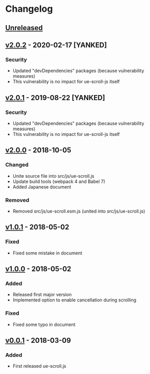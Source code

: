 # Changelog

## [Unreleased]

## [v2.0.2] - 2020-02-17 [YANKED]

### Security

* Updated "devDependencies" packages (because vulnerability measures)
* This vulnerability is no impact for ue-scroll-js itself

## [v2.0.1] - 2019-08-22 [YANKED]

### Security

* Updated "devDependencies" packages (because vulnerability measures)
* This vulnerability is no impact for ue-scroll-js itself

## [v2.0.0] - 2018-10-05

### Changed

* Unite source file into src/js/ue-scroll.js
* Update build tools (webpack 4 and Babel 7)
* Added Japanese document

### Removed

* Removed src/js/ue-scroll.esm.js (united into src/js/ue-scroll.js)

## [v1.0.1] - 2018-05-02

### Fixed

* Fixed some mistake in document

## [v1.0.0] - 2018-05-02

### Added

* Released first major version
* Implemented option to enable cancellation during scrolling

### Fixed

* Fixed some typo in document

## [v0.0.1] - 2018-03-09

### Added

* First released ue-scroll.js

[Unreleased]: https://github.com/azrsix/ue-scroll/compare/v2.0.2...HEAD
[v2.0.2]: https://github.com/azrsix/ue-scroll/compare/v2.0.1...v2.0.2
[v2.0.1]: https://github.com/azrsix/ue-scroll/compare/v2.0.0...v2.0.1
[v2.0.0]: https://github.com/azrsix/ue-scroll/compare/v1.0.1...v2.0.0
[v1.0.1]: https://github.com/azrsix/ue-scroll/compare/v1.0.0...v1.0.1
[v1.0.0]: https://github.com/azrsix/ue-scroll/compare/v0.0.1...v1.0.0
[v0.0.1]: https://github.com/azrsix/ue-scroll/tree/v0.0.1
